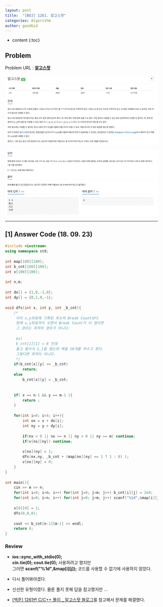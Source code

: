 ```yaml
---
layout: post
title:  "[BOJ] 1261. 알고스팟"
categories: Algorithm
author: goodGid
---
```

* content
{:toc}

## Problem

Problem URL : **[알고스팟](https://www.acmicpc.net/problem/1261)**












![](/assets/img/algorithm/1261_1.png)

![](/assets/img/algorithm/1261_2.png)

---


## [1] Answer Code (18. 09. 23)

``` cpp
#include <iostream>
using namespace std;

int map[100][100];
int b_cnt[100][100];
int v[100][100];

int n,m;

int dx[] = {1,0,-1,0};
int dy[] = {0,1,0,-1};

void dfs(int x, int y, int _b_cnt){
    /*
     이미 x,y좌표에 기록된 최소의 Break Count보다
     현재 x,y좌표까지 오면서 Break Count가 더 많다면
     그 경우는 최적의 경우가 아니다.
     
     ex)
     b_cnt[1][1] = 0 인데
     돌고 돌아서 1,1을 왔는데 벽을 10개를 부수고 왔다.
     그렇다면 최적이 아니다.
     */
    if(b_cnt[x][y] <= _b_cnt)
        return;
    else
        b_cnt[x][y] = _b_cnt;
    
    
    if( x == n-1 && y == m-1 ){
        return ;
    }
    
    for(int i=0; i<4; i++){
        int nx = x + dx[i];
        int ny = y + dy[i];
        
        if(nx < 0 || nx >= n || ny < 0 || ny >= m) continue;
        if(v[nx][ny]) continue;
        
        v[nx][ny] = 1;
        dfs(nx,ny, _b_cnt + (map[nx][ny] == 1 ? 1 : 0) );
        v[nx][ny] = 0;
    }
}

int main(){
    cin >> m >> n;
    for(int i=0; i<n; i++) for(int j=0; j<m; j++) b_cnt[i][j] = 2e9;
    for(int i=0; i<n; i++) for(int j=0; j<m; j++) scanf("%1d",&map[i][j]);
    
    v[0][0] = 1;
    dfs(0,0,0);
    
    cout << b_cnt[n-1][m-1] << endl;
    return 0;
}
```

### Review

*  **ios::sync_with_stdio(0);** <br> **cin.tie(0); cout.tie(0);** 사용하려고 했지만 <br> 그러면 **scanf("%1d",&map[i][j]);** 코드를 사용할 수 없기에 사용하지 않았다.

* 다시 풀어봐야겠다.

* 신선한 유형이였다. 물론 풀지 못해 답을 참고했지만 ...

* [[백준] 1261번 C/C++ 풀이 _ 알고스팟 블로그](http://www.hellogohn.com/post_one346)를 참고해서 문제를 해결했다.